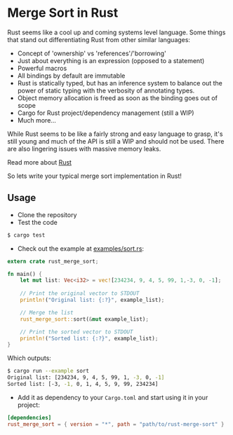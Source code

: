 # Merge Sort in Rust

Rust seems like a cool up and coming systems level language. Some things that stand out differentiating Rust from other similar languages:

* Concept of 'ownership' vs 'references'/'borrowing'
* Just about everything is an expression (opposed to a statement)
* Powerful macros
* All bindings by default are immutable
* Rust is statically typed, but has an inference system to balance out the power of static typing with the verbosity of annotating types.
* Object memory allocation is freed as soon as the binding goes out of scope
* Cargo for Rust project/dependency management (still a WIP)
* Much more...

While Rust seems to be like a fairly strong and easy language to grasp, it's still young and much of the API is still a WIP and should not be used. There are also lingering issues with massive memory leaks.

Read more about [Rust](https://doc.rust-lang.org)

So lets write your typical merge sort implementation in Rust!

## Usage

* Clone the repository
* Test the code

```bash
$ cargo test
```

* Check out the example at [examples/sort.rs](examples/sort.rs):

```rust
extern crate rust_merge_sort;

fn main() {
    let mut list: Vec<i32> = vec![234234, 9, 4, 5, 99, 1,-3, 0, -1];
    
    // Print the original vector to STDOUT
    println!("Original list: {:?}", example_list);

    // Merge the list
    rust_merge_sort::sort(&mut example_list);

    // Print the sorted vector to STDOUT
    println!("Sorted list: {:?}", example_list);
}
``` 

Which outputs:

```bash
$ cargo run --example sort
Original list: [234234, 9, 4, 5, 99, 1, -3, 0, -1]
Sorted list: [-3, -1, 0, 1, 4, 5, 9, 99, 234234]
```

* Add it as dependency to your `Cargo.toml` and start using it in your project:

```toml
[dependencies]
rust_merge_sort = { version = "*", path = "path/to/rust-merge-sort" }
```
